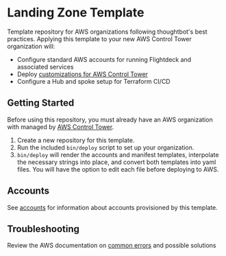 # Landing Zone Template

Template repository for AWS organizations following thoughtbot's best practices.
Applying this template to your new AWS Control Tower organization will:

- Configure standard AWS accounts for running Flightdeck and associated services
- Deploy [customizations for AWS Control Tower]
- Configure a Hub and spoke setup for Terraform CI/CD

## Getting Started

Before using this repository, you must already have an AWS organization with
managed by [AWS Control Tower].

1. Create a new repository for this template.
2. Run the included `bin/deploy` script to set up your organization.
3. `bin/deploy` will render the accounts and manifest templates, interpolate
the necessary strings into place, and convert both templates into yaml files. You
will have the option to edit each file before deploying to AWS.

## Accounts

See [accounts] for information about accounts provisioned by this template.


## Troubleshooting

Review the AWS documentation on [common errors] and possible solutions


[AWS Control Tower]: https://docs.aws.amazon.com/controltower/latest/userguide/what-is-control-tower.html
[customizations for AWS Control Tower]: https://aws.amazon.com/solutions/implementations/customizations-for-aws-control-tower/
[common errors]: https://docs.aws.amazon.com/controltower/latest/userguide/troubleshooting.html
[accounts]: accounts.md
